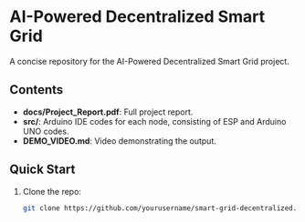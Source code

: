 # AI-Powered Decentralized Smart Grid

A concise repository for the AI-Powered Decentralized Smart Grid project.

## Contents

- **docs/Project_Report.pdf**: Full project report.
- **src/**: Arduino IDE codes for each node, consisting of ESP and Arduino UNO codes.
- **DEMO_VIDEO.md**: Video demonstrating the output.

## Quick Start

1. Clone the repo:

   ```bash
   git clone https://github.com/yourusername/smart-grid-decentralized.git

